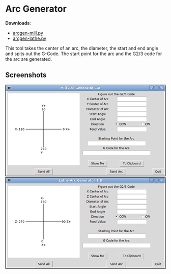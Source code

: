 Arc Generator
=============

**Downloads**:
* [arcgen-mill.py](https://github.com/njh/simple-gcode-generators/raw/master/arcgen/arcgen-mill.py)
* [arcgen-lathe.py](https://github.com/njh/simple-gcode-generators/raw/master/arcgen/arcgen-lathe.py)

This tool takes the center of an arc, the diameter, the start and end angle and spits out the G-Code.
The start point for the arc and the G2/3 code for the arc are generated.


Screenshots
-----------

![Screenshot of arcgen for Mills](arcgen-mill-screenshot.png)
![Screenshot of arcgen for Lathes](arcgen-lathe-screenshot.png)
